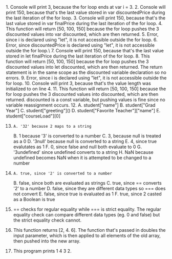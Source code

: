 <div>
1. Console will print 3, because the for loop ends at var i = 3.
2. Console will print 150, because that's the last value stored in var discountedPrice during the last iteration of the for loop.
3. Console will print 150, because that's the last value stored in var finalPrice during the last iteration of the for loop.
4. This function will return [50, 100, 150] because the for loop pushes the 3 discounted values into var discounted, which are then returned. 
5. Error, since i is declared using "let", it is not accessible outside the for loop.
6. Error, since discountedPrice is declared using "let", it is not accessible outside the for loop.\
7. Console will print 150, because that's the last value stored in let finalPrice during the last iteration of the for loop.
8. This function will return [50, 100, 150] because the for loop pushes the 3 discounted values into let discounted, which are then returned. The return statement is in the same scope as the discounted variable declaration so no errors.
9. Error, since i is declared using "let", it is not accessible outside the for loop.
10. Console will print 3, because that's the value length was initialized to on line 4.
11. This function will return [50, 100, 150] because the for loop pushes the 3 discounted values into discounted, which are then returned. discounted is a const variable, but pushing values is fine since no variable reassignment occurs. 
12. 	A. student["name"]
	B. student["Grad Year"]
	C. student["greeting"]()
	D. student["Favorite Teacher"]["name"]
	E. student["courseLoad"][0]

13. 	A. '32' because 2 maps to a string
	B. 1 because '3' is converted to a number
	C. 3, because null is treated as a 0
	D. '3null' because null is converted to a string
	E. 4, since true evalutates as 1
	F. 0, since false and null both evaluate to 0
	G. '3undefined' since undefined converts to a string
	H. NaN because undefined becomes NaN when it is attempted to be changed to a number

14. 	A. true, since '2' is converted to a number
	B. false, since both are evaluated as strings
	C. true, since == converts '2' to a number
	D. false, since they are different data types so === does not convert
	E. false, since true is evaluated as 1
	F. true, since 2 casted as a Boolean is true

15. == checks for regular equality while === is strict equality. The regular equality check can compare different data types (eg. 0 and false) but the strict equality check cannot. 

17. This function returns [2, 4. 6]. The function that's passed in doubles the input parameter, which is then applied to all elements of the old array, then pushed into the new array.

19. This program prints 1 4 3 2. 
  
</div>
